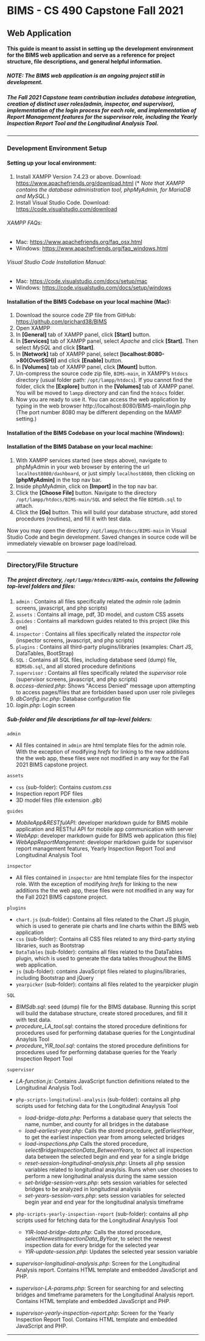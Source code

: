 
# BIMS - CS 490 Capstone Fall 2021
## Web Application

#### This guide is meant to assist in setting up the development environment for the BIMS web application and serve as a reference for project structure, file descriptions, and general helpful information.

##### *NOTE: The BIMS web application is an ongoing project still in development.* 

##### The Fall 2021 Capstone team contribution includes database integration, creation of distinct user roles(admin, inspector, and supervisor), implementation of the login process for each role, and implementation of Report Management features for the supervisor role, including the Yearly Inspection Report Tool and the Longitudinal Analysis Tool.
--------------------------------------------------------
### Development Environment Setup

#### Setting up your local environment:
1. Install XAMPP Version 7.4.23 or above. Download: https://www.apachefriends.org/download.html  (* *Note that XAMPP contains the database administration tool, phpMyAdmin, for MariaDB and MySQL.*)
2. Install Visual Studio Code. Download: https://code.visualstudio.com/download

###### XAMPP FAQs:
* Mac: https://www.apachefriends.org/faq_osx.html
* Windows: https://www.apachefriends.org/faq_windows.html

###### Visual Studio Code Installation Manual:
* Mac: https://code.visualstudio.com/docs/setup/mac 
* Windows: https://code.visualstudio.com/docs/setup/windows

#### Installation of the BIMS Codebase on your local machine (Mac):
1. Download the source code ZIP file from GitHub: https://github.com/prichard38/BIMS
2. Open XAMPP
3. In  **[General]** tab of XAMPP panel, click **[Start]** button.
4. In  **[Services]** tab of XAMPP panel, select *Apache* and click **[Start]**. Then select *MySQL* and click **[Start]**.
5. In **[Network]** tab of XAMPP panel, select **[localhost:8080->80(OverSSH)]** and
click **[Enable]** button.
6. In **[Volumes]** tab of XAMPP panel, click **[Mount]** button.
7. Un-compress the source code zip file, `BIMS-main`, in XAMPP’s `htdocs` directory (usual folder path: `/opt/lampp/htdocs`). If you cannot find the folder, click the **[Explore]** button in the **[Volumes]** tab of XAMPP panel. You will be moved to `lampp` directory and can find the `htdocs` folder.
8. Now you are ready to use it. You can access the web application by typing in the web browser http://localhost:8080/BIMS-main/login.php (The port number 8080 may be different depending on the MAMP setting.)

#### Installation of the BIMS Codebase on your local machine (Windows):

#### Installation of the BIMS Database on your local machine:
1. With XAMPP services started (see steps above), navigate to phpMyAdmin in your web browser by entering the url `localhost8080/dashboard`, or just simply `localhost8080`, then clicking on **[phpMyAdmin]** in the top nav bar.
2. Inside phpMyAdmin, click on **[Import]** in the top nav bar.
3. Click the **[Choose File]** button. Navigate to the directory `/opt/lampp/htdocs/BIMS-main/SQL` and select the file `BIMSdb.sql` to attach.
4. Click the **[Go]** button. This will build your database structure, add stored procedures (routines), and fill it with test data.


Now you may open the directory `/opt/lampp/htdocs/BIMS-main` in Visual Studio Code and begin development. Saved changes in source code will be immediately viewable on browser page load/reload.

----------------------------------------------------------
### Directory/File Structure
##### The project directory, `/opt/lampp/htdocs/BIMS-main`, contains the following top-level folders and files:
1. `admin` : Contains all files specifically related the *admin* role (admin screens, javascript, and php scripts)
2.  `assets` : Contains all image, pdf, 3D model, and custom CSS assets
3. `guides` : Contains all markdown guides related to this project (like this one)
4. `inspector` : Contains all files specifically related the *inspector* role (inspector screens, javascript, and php scripts)
5. `plugins` : Contains all third-party plugins/libraries (examples: Chart JS, DataTables, BootStrap)
6. `SQL` : Contains all SQL files, including database seed (dump) file, `BIMSdb.sql`, and all stored procedure definitions
7. `supervisor` : Contains all files specifically related the *supervisor* role (supervisor screens, javascript, and php scripts) 
8. *access-denied.php*: Shows "Access Denied" message upon attempting to access pages/files that are forbidden based upon user role pivileges
8. *dbConfig.inc.php*: Database configuration file
9. *login.php*: Login screen
 

##### Sub-folder and file descriptions for all top-level folders:
`admin`
- All files contained in `admin` are html template files for the admin role. With the exception of modifying *hrefs* for linking to the new additions the the web app, these files were not modified in any way for the Fall 2021 BIMS capstone project.


`assets`
- `css` (sub-folder): Contains *custom.css*
- Inspection report PDF files
- 3D model files (file extension *.glb*)

`guides`
- *MobileApp&RESTfulAPI*: developer markdown guide for BIMS mobile application and RESTful API for mobile app communication with server
- *WebApp*: developer markdown guide for BIMS web application (this file)
- *WebAppReportMangement*: developer markdown guide for supervisor report management features, Yearly Inspection Report Tool and Longitudinal Analysis Tool

`inspector`
- All files contained in `inspector` are html template files for the inspector role. With the exception of modifying *hrefs* for linking to the new additions the the web app, these files were not modified in any way for the Fall 2021 BIMS capstone project.

`plugins`
- `chart.js` (sub-folder): Contains all files related to the Chart JS plugin, which is used to generate pie charts and line charts within the BIMS web application
- `css` (sub-folder): Contains all CSS files related to any third-party styling libraries, such as Bootstrap
- `DataTables` (sub-folder): contains all files related to the DataTables plugin, which is used to generate the data tables throughout the BIMS web application.
- `js` (sub-folder): contains JavaScript files related to plugins/libraries, including Bootstrap and jQuery
- `yearpicker` (sub-folder): contains all files related to the yearpicker plugin

`SQL`
- *BIMSdb.sql*: seed (dump) file for the BIMS database. Running this script will build the database structure, create stored procedures, and fill it with test data.
- *procedure_LA_tool.sql*: contains the stored procedure definitions for procedures used for performing database queries for the Longintudinal Anaylsis Tool
- *procedure_YIR_tool.sql*: contains the stored procedure definitions for procedures used for performing database queries for the Yearly Inspection Report Tool

`supervisor`
- *LA-function.js*: Contains JavaScript function definitions related to the Longitudinal Analysis Tool. 

- `php-scripts-longitudinal-analysis` (sub-folder): contains all php scripts used for fetching data for the Longitudinal Anaylysis Tool
    - *load-bridge-data.php*: Performs a database query that selects the name, number, and county for all bridges in the database
    - *load-earliest-year.php*: Calls the stored procedure, *getEarliestYear*, to get the earliest inspection year from among selected bridges
    - *load-inspections.php* Calls the stored procedure, *selectBridgeInspectionData_BetweenYears*, to select all inspection data between the selected begin and end year for a single bridge
    - *reset-session-longitudinal-analysis.php*: Unsets all php session variables related to longitudinal anaylsis. Runs when user chooses to perform a new longitudinal analysis during the same session
    - *set-bridge-session-vars.php*: sets session variables for selected bridges to be analyzed in longitudinal analysis
    - *set-years-session-vars.php*: sets session variables for selected begin year and end year for the longitudinal analysis timeframe

- `php-scripts-yearly-inspection-report` (sub-folder): contains all php scripts used for fetching data for the Longitudinal Anaylysis Tool
    - *YIR-load-bridge-data.php*: Calls the stored procedure, *selectNewestInspectionData_ByYear*, to select the newest inspection data for every bridge for the selected year 
    - *YIR-update-session.php*: Updates the selected year session variable

- *supervisor-longitudinal-analysis.php*: Screen for the Longitudinal Analysis report. Contains HTML template and embedded JavaScript and PHP.

- *supervisor-LA-params.php*: Screen for searching for and selecting bridges and timeframe parameters for the Longitudinal Analysis report. Contains HTML template and embedded JavaScript and PHP.

- *supervisor-yearly-inspection-report.php*: Screen for the Yearly Inspection Report Tool. Contains HTML template and embedded JavaScript and PHP.
----------------------------------------------------------





